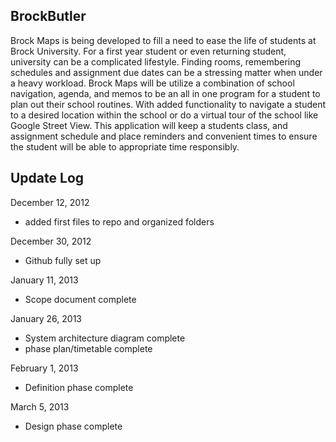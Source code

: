 BrockButler
-----------

Brock Maps is being developed to fill a need to ease the life of students at Brock University. For a first year student or even returning student, university can be a complicated lifestyle. Finding rooms, remembering schedules and assignment due dates can be a stressing matter when under a heavy workload. Brock Maps will be utilize a combination of school navigation, agenda, and memos to be an all in one program for a student to plan out their school routines. With added functionality to navigate a student to a desired location within the school or do a virtual tour of the school like Google Street View. This application will keep a students class, and assignment schedule and place reminders and convenient times to ensure the student will be able to appropriate time responsibly.

Update Log
------------

December 12, 2012

- added first files to repo and organized folders

December 30, 2012
- Github fully set up

January 11, 2013
- Scope document complete

January 26, 2013
- System architecture diagram complete
- phase plan/timetable complete

February 1, 2013
- Definition phase complete

March 5, 2013
- Design phase complete

